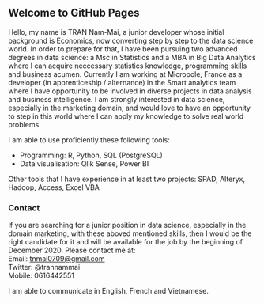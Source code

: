 ## Welcome to GitHub Pages

Hello, my name is TRAN Nam-Mai, a junior developer whose initial background is Economics, now converting step by step to the data science world. In order to prepare for that, I have been pursuing two advanced degrees in data science: a Msc in Statistics and a MBA in Big Data Analytics where I can acquire neccessary statistics knowledge, programming skills and business acumen. Currently I am working at Micropole, France as a developer (in apprenticeship / alternance) in the Smart analytics team where I have opportunity to be involved in diverse projects in data analysis and business intelligence. I am strongly interested in data science, especially in the marketing domain, and would love to have an opportunity to step in this world where I can apply my knowledge to solve real world problems.

I am able to use proficiently these following tools:

- Programming: R, Python, SQL (PostgreSQL)
- Data visualisation: Qlik Sense, Power BI

Other tools that I have experience in at least two projects: SPAD, Alteryx, Hadoop, Access, Excel VBA

### Contact

If you are searching for a junior position in data science, especially in the domain marketing, with these aboved mentioned skills, then I would be the right candidate for it and will be available for the job by the beginning of December 2020. Please contact me at: <br/>
Email: tnmai0709@gmail.com <br/>
Twitter: @trannammai<br/>
Mobile: 0616442551<br/>

I am able to communicate in English, French and Vietnamese.


